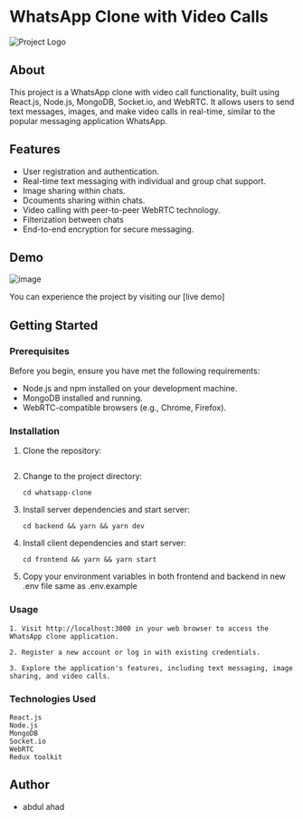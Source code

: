 # WhatsApp Clone with Video Calls

![Project Logo](https://play-lh.googleusercontent.com/bYtqbOcTYOlgc6gqZ2rwb8lptHuwlNE75zYJu6Bn076-hTmvd96HH-6v7S0YUAAJXoJN)

## About

This project is a WhatsApp clone with video call functionality, built using React.js, Node.js, MongoDB, Socket.io, and WebRTC. It allows users to send text messages, images, and make video calls in real-time, similar to the popular messaging application WhatsApp.

## Features

- User registration and authentication.
- Real-time text messaging with individual and group chat support.
- Image sharing within chats.
- Dcouments sharing within chats.
- Video calling with peer-to-peer WebRTC technology.
- Filterization between chats
- End-to-end encryption for secure messaging.

## Demo

![image](https://github.com/piyushyadav0191/Full-Stack-Whatsapp-Clone/assets/84402719/0dedda2e-6111-4c40-95a6-55ac67388629)

You can experience the project by visiting our [live demo]

## Getting Started

### Prerequisites

Before you begin, ensure you have met the following requirements:

- Node.js and npm installed on your development machine.
- MongoDB installed and running.
- WebRTC-compatible browsers (e.g., Chrome, Firefox).

### Installation

1. Clone the repository:

   ```
   
   ```
2. Change to the project directory:
   ```
   cd whatsapp-clone
    ```
3. Install server dependencies and start server:
   ```
   cd backend && yarn && yarn dev
   ```
4.  Install client dependencies and start server:
    ```
    cd frontend && yarn && yarn start
    ```
5. Copy your environment variables in both frontend and backend in new .env file same as .env.example
   
### Usage

    1. Visit http://localhost:3000 in your web browser to access the WhatsApp clone application.

    2. Register a new account or log in with existing credentials.

    3. Explore the application's features, including text messaging, image sharing, and video calls.


### Technologies Used

    React.js
    Node.js
    MongoDB
    Socket.io
    WebRTC
    Redux toolkit

## Author

- abdul ahad
